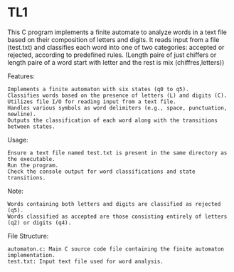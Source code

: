 # TL1
This C program implements a finite automate to analyze words in a text file based on their composition of letters and digits. It reads input from a file (test.txt) and classifies each word into one of two categories: accepted or rejected, according to predefined rules.
(Length paire of just chiffers or length paire of a word start with letter and the rest is mix (chiffres,letters))

Features:

    Implements a finite automaton with six states (q0 to q5).
    Classifies words based on the presence of letters (L) and digits (C).
    Utilizes file I/O for reading input from a text file.
    Handles various symbols as word delimiters (e.g., space, punctuation, newline).
    Outputs the classification of each word along with the transitions between states.

Usage:

    Ensure a text file named test.txt is present in the same directory as the executable.
    Run the program.
    Check the console output for word classifications and state transitions.

Note:

    Words containing both letters and digits are classified as rejected (q5).
    Words classified as accepted are those consisting entirely of letters (q2) or digits (q4).

File Structure:

    automaton.c: Main C source code file containing the finite automaton implementation.
    test.txt: Input text file used for word analysis.

